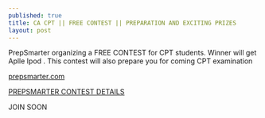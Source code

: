 ```yaml
---
published: true
title: CA CPT || FREE CONTEST || PREPARATION AND EXCITING PRIZES
layout: post
---
```

PrepSmarter organizing a FREE CONTEST for CPT students. Winner will get Aplle Ipod . This contest will also prepare you for coming CPT examination

<a href="http://prepsmarter.com/">prepsmarter.com</a>
<p><p><a href="https://prepsmarter.com/contests/ca-cpt">PREPSMARTER CONTEST DETAILS</a>

JOIN SOON
